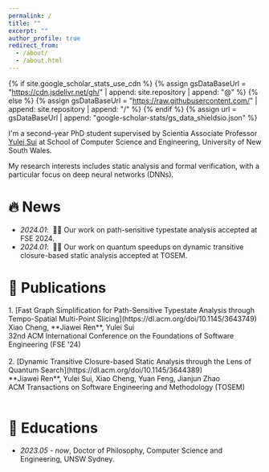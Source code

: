 ```yaml
---
permalink: /
title: ""
excerpt: ""
author_profile: true
redirect_from: 
  - /about/
  - /about.html
---
```


{% if site.google_scholar_stats_use_cdn %}
{% assign gsDataBaseUrl = "https://cdn.jsdelivr.net/gh/" | append: site.repository | append: "@" %}
{% else %}
{% assign gsDataBaseUrl = "https://raw.githubusercontent.com/" | append: site.repository | append: "/" %}
{% endif %}
{% assign url = gsDataBaseUrl | append: "google-scholar-stats/gs_data_shieldsio.json" %}

<span class='anchor' id='about-me'></span>

I'm a second-year PhD student supervised by Scientia Associate Professor [Yulei Sui](https://yuleisui.github.io) at School of Computer Science and Engineering, University of New South Wales.

My research interests includes static analysis and formal verification, with a particular focus on deep neural networks (DNNs).

<!--I have published more than 100 papers at the top international AI conferences with total <a href='https://scholar.google.com/citations?user=DhtAFkwAAAAJ'>google scholar citations <strong><span id='total_cit'>260000+</span></strong></a> (You can also use google scholar badge <a href='https://scholar.google.com/citations?user=DhtAFkwAAAAJ'><img src="https://img.shields.io/endpoint?url={{ url | url_encode }}&logo=Google%20Scholar&labelColor=f6f6f6&color=9cf&style=flat&label=citations"></a>).
-->


# 🔥 News
- *2024.01*: &nbsp;🎉🎉 Our work on path-sensitive typestate analysis accepted at FSE 2024. 
- *2024.01*: &nbsp;🎉🎉 Our work on quantum speedups on dynamic transitive closure-based static analysis accepted at TOSEM.

# 📝 Publications 

<!-- <div class='paper-box'><div class='paper-box-image'><div><div class="badge">CVPR 2016</div><img src='images/500x300.png' alt="sym" width="100%"></div></div> -->
<div class='paper-box-text' markdown="1">
1. [Fast Graph Simplification for Path-Sensitive Typestate Analysis through Tempo-Spatial Multi-Point Slicing](https://dl.acm.org/doi/10.1145/3643749)<br>
   Xiao Cheng, **Jiawei Ren**, Yulei Sui<br>
   32nd ACM International Conference on the Foundations of Software Engineering (FSE '24)<br><br>
2. [Dynamic Transitive Closure-based Static Analysis through the Lens of Quantum Search](https://dl.acm.org/doi/10.1145/3644389)<br>
   **Jiawei Ren**, Yulei Sui, Xiao Cheng, Yuan Feng, Jianjun Zhao<br>
   ACM Transactions on Software Engineering and Methodology (TOSEM)<br><br>
</div>

<!--
[**Project**](https://scholar.google.com/citations?view_op=view_citation&hl=zh-CN&user=DhtAFkwAAAAJ&citation_for_view=DhtAFkwAAAAJ:ALROH1vI_8AC) <strong><span class='show_paper_citations' data='DhtAFkwAAAAJ:ALROH1vI_8AC'></span></strong>
- Lorem ipsum dolor sit amet, consectetur adipiscing elit. Vivamus ornare aliquet ipsum, ac tempus justo dapibus sit amet. 
</div>
</div>

- [Lorem ipsum dolor sit amet, consectetur adipiscing elit. Vivamus ornare aliquet ipsum, ac tempus justo dapibus sit amet](https://github.com), A, B, C, **CVPR 2020**

 🎖 Honors and Awards
- *2021.10* Lorem ipsum dolor sit amet, consectetur adipiscing elit. Vivamus ornare aliquet ipsum, ac tempus justo dapibus sit amet. 
- *2021.09* Lorem ipsum dolor sit amet, consectetur adipiscing elit. Vivamus ornare aliquet ipsum, ac tempus justo dapibus sit amet. 
-->

# 📖 Educations
- *2023.05 - now*, Doctor of Philosophy, Computer Science and Engineering, UNSW Sydney. 

<!--
 💬 Invited Talks
- *2021.06*, Lorem ipsum dolor sit amet, consectetur adipiscing elit. Vivamus ornare aliquet ipsum, ac tempus justo dapibus sit amet. 
- *2021.03*, Lorem ipsum dolor sit amet, consectetur adipiscing elit. Vivamus ornare aliquet ipsum, ac tempus justo dapibus sit amet.  \| [\[video\]](https://github.com/)

 💻 Internships
- *2019.05 - 2020.02*, [Lorem](https://github.com/), China.
-->

